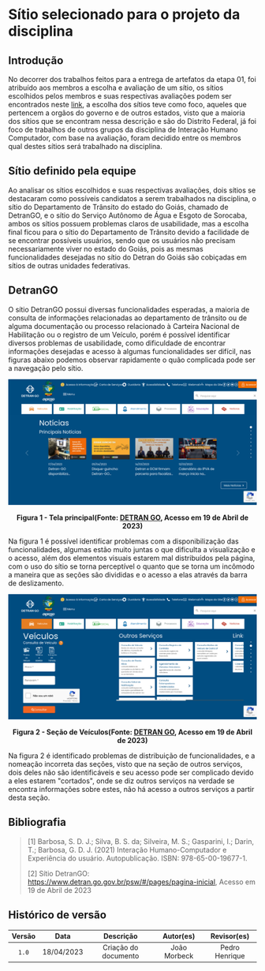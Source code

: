 # Sítio selecionado para o projeto da disciplina

## Introdução

No decorrer dos trabalhos feitos para a entrega de artefatos da etapa 01, foi atribuído aos membros a escolha e avaliação de um sítio, os sítios escolhidos pelos membros e suas respectivas avaliações podem ser encontrados neste [link](sites_avaliados/sites_avaliados.md), a escolha dos sítios teve como foco, aqueles que pertencem a orgãos do governo e de outros estados, visto que a maioria dos sítios que se encontram nessa descrição e são do Distrito Federal, já foi foco de trabalhos de outros grupos da disciplina de Interação Humano Computador, com base na avaliação, foram decidido entre os membros qual destes sítios será trabalhado na disciplina.

## Sítio definido pela equipe

Ao analisar os sítios escolhidos e suas respectivas avaliações, dois sítios se destacaram como possíveis candidatos a serem trabalhados na disciplina, o sítio do Departamento de Trânsito do estado do Goiás, chamado de DetranGO, e o sítio do Serviço Autônomo de Água e Esgoto de Sorocaba, ambos os sítios possuem problemas claros de usabilidade, mas a escolha final ficou para o sítio do Departamento de Trânsito devido a facilidade de se encontrar possíveis usuários, sendo que os usuários não precisam necessariamente viver no estado do Goiás, pois as mesmas funcionalidades desejadas no sítio do Detran do Goiás são cobiçadas em sítios de outras unidades federativas.

## DetranGO

O sítio DetranGO possui diversas funcionalidades esperadas, a maioria de consulta de informações relacionadas ao departamento de trânsito ou de alguma documentação ou processo relacionado à Carteira Nacional de Habilitação ou o registro de um Veículo, porém é possível identificar diversos problemas de usabilidade, como dificuldade de encontrar informações desejadas e acesso à algumas funcionalidades ser difícil, nas figuras abaixo podemos observar rapidamente o quão complicada pode ser a navegação pelo sítio.

<center>

![Tela principal](../assets/site_escolhido_DETRAN/tela-principal.png)

**Figura 1 - Tela principal(Fonte: [DETRAN GO](https://www.detran.go.gov.br/psw/#/pages/pagina-inicial), Acesso em 19 de Abril de 2023)**

</center>

Na figura 1 é possível identificar problemas com a disponibilização das funcionalidades, algumas estão muito juntas o que dificulta a visualização e o acesso, além dos elementos visuais estarem mal distribuídos pela página, com o uso do sítio se torna perceptível o quanto que se torna um incômodo a maneira que as seções são divididas e o acesso a elas através da barra de deslizamento.

<center>

![Seção de Veículos](../assets/site_escolhido_DETRAN/secao-veiculos.png)

**Figura 2 - Seção de Veículos(Fonte: [DETRAN GO](https://www.detran.go.gov.br/psw/#/pages/pagina-inicial), Acesso em 19 de Abril de 2023)**

</center>

Na figura 2 é identificado problemas de distribuição de funcionalidades, e a nomeação incorreta das seções, visto que na seção de outros serviços, dois deles não são identificáveis e seu acesso pode ser complicado devido a eles estarem "cortados", onde se diz outros serviços na verdade se encontra informações sobre estes, não há acesso a outros serviços a partir desta seção.

## Bibliografia

> [1] Barbosa, S. D. J.; Silva, B. S. da; Silveira, M. S.; Gasparini, I.; Darin, T.; Barbosa, G. D. J. (2021) Interação Humano-Computador e Experiência do usuário. Autopublicação. ISBN: 978-65-00-19677-1.
> 
> [2] Sítio DetranGO: <https://www.detran.go.gov.br/psw/#/pages/pagina-inicial>, Acesso em 19 de Abril de 2023

## Histórico de versão

| Versão   | Data       | Descrição            | Autor(es)     | Revisor(es)    |
|:--------:|:----------:|:--------------------:|:-------------:|:--------------:|
| `1.0`    | 18/04/2023 | Criação do documento | João Morbeck  | Pedro Henrique |
